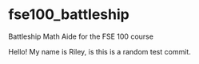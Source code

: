 # fse100_battleship
Battleship Math Aide for the FSE 100 course

Hello! My name is Riley, is this is a random test commit.
